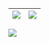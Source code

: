 <!--
<a href="#">
  <img src="https://github-readme-stats.vercel.app/api?username=elvybean&count_private=true&show_icons=true" />
</a>

<a href="#">
<img align=center src="https://github-readme-streak-stats.herokuapp.com/?user=elvybean"/>
</a>
  
<a href="#">
  <img align=center src="https://github-readme-stats.vercel.app/api/top-langs/?username=elvybean&layout=compact&count_private=true" />
</a>
-->

| ![](https://github-readme-stats.vercel.app/api?username=elvybean&count_private=true&show_icons=true) | ![](https://github-readme-streak-stats.herokuapp.com/?user=elvybean) |
|-|-|
<img align=center src="https://github-readme-stats.vercel.app/api/top-langs/?username=elvybean&layout=compact&count_private=true" />
